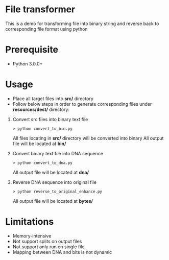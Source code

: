 # File transformer
This is a demo for transforming file into binary string and reverse back to corresponding file format using python

# Prerequisite
- Python 3.0.0+

# Usage
- Place all target files into **src/** directory
- Follow below steps in order to generate corresponding files under **resources/dest/** directory:
1. Convert src files into binary text file
	```SELinux
	> python convert_to_bin.py
	```
	All files locating in **src/** directory will be converted into binary
	All output file will be located at **bin/**

2. Convert binary text file into DNA sequence
	```SELinux
	> python convert_to_dna.py
	```
	All output file will be located at **dna/**

3. Reverse DNA sequence into original file
	```SELinux
	> python reverse_to_original_enhance.py
	```
	All output file will be located at **bytes/**

# Limitations
- Memory-intensive
- Not support splits on output files
- Not support only run on single file
- Mapping between DNA and bits is not dynamic
